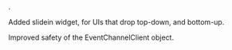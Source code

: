 .

Added slidein widget, for UIs that drop top-down, and bottom-up.

Improved safety of the EventChannelClient object.